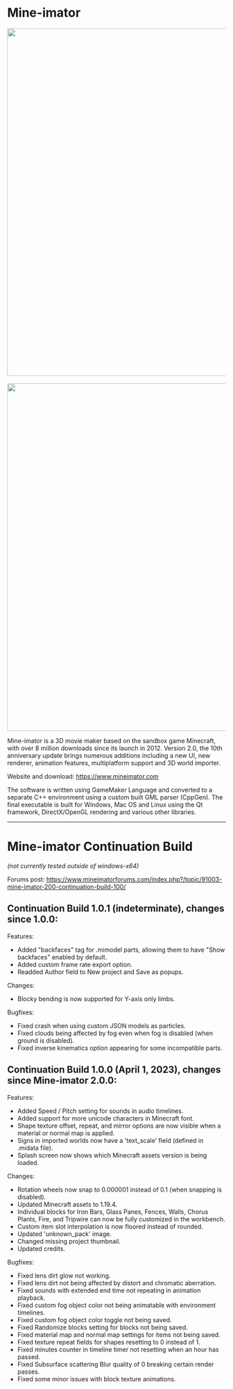 # Mine-imator

<p align="center">
  <img src="https://www.mineimatorforums.com/uploads/monthly_2021_08/image.png.4699187f1f02be8222a5bf5100c1738f.png" width=800/>
  <br/>
  <br/>
  <img src="https://www.mineimatorforums.com/uploads/monthly_2023_03/336815532_programview.png.9212aa1f6d1bed63411408aa5e905ce0.png" width=800/>
</p>

Mine-imator is a 3D movie maker based on the sandbox game Minecraft, with over 8 million downloads since its launch in 2012. Version 2.0, the 10th anniversary update brings numerous additions including a new UI, new renderer, animation features, multiplatform support and 3D world importer.

Website and download: https://www.mineimator.com

The software is written using GameMaker Language and converted to a separate C++ environment using a custom built GML parser (CppGen). The final executable is built for Windows, Mac OS and Linux using the Qt framework, DirectX/OpenGL rendering and various other libraries.

<hr/>

# Mine-imator Continuation Build
<i>(not currently tested outside of windows-x64)</i>

Forums post: https://www.mineimatorforums.com/index.php?/topic/91003-mine-imator-200-continuation-build-100/

<h2>Continuation Build 1.0.1 (indeterminate), changes since 1.0.0:</h2>
Features:
<ul>
  <li>Added "backfaces" tag for .mimodel parts, allowing them to have "Show backfaces" enabled by default.</li>
  <li>Added custom frame rate export option.</li>
  <li>Readded Author field to New project and Save as popups.</li>
</ul>
Changes:
<ul>
  <li>Blocky bending is now supported for Y-axis only limbs.</li>
</ul>
Bugfixes:
<ul>
  <li>Fixed crash when using custom JSON models as particles.</li>
  <li>Fixed clouds being affected by fog even when fog is disabled (when ground is disabled).</li>
  <li>Fixed inverse kinematics option appearing for some incompatible parts.</li>
</ul>

<h2>Continuation Build 1.0.0 (April 1, 2023), changes since Mine-imator 2.0.0:</h2>
Features:
<ul>
  <li>Added Speed / Pitch setting for sounds in audio timelines.</li>
  <li>Added support for more unicode characters in Minecraft font.</li>
  <li>Shape texture offset, repeat, and mirror options are now visible when a material or normal map is applied.</li>
  <li>Signs in imported worlds now have a 'text_scale' field (defined in .midata file).</li>
  <li>Splash screen now shows which Minecraft assets version is being loaded.</li>
</ul>
Changes:
<ul>
  <li>Rotation wheels now snap to 0.000001 instead of 0.1 (when snapping is disabled).</li>
  <li>Updated Minecraft assets to 1.19.4.</li>
  <li>Individual blocks for Iron Bars, Glass Panes, Fences, Walls, Chorus Plants, Fire, and Tripwire can now be fully customized in the workbench.</li>
  <li>Custom item slot interpolation is now floored instead of rounded.</li>
  <li>Updated 'unknown_pack' image.</li>
  <li>Changed missing project thumbnail.</li>
  <li>Updated credits.</li>
</ul>
Bugfixes:
<ul>
  <li>Fixed lens dirt glow not working.</li>
  <li>Fixed lens dirt not being affected by distort and chromatic aberration.</li>
  <li>Fixed sounds with extended end time not repeating in animation playback.</li>
  <li>Fixed custom fog object color not being animatable with environment timelines.</li>
  <li>Fixed custom fog object color toggle not being saved.</li>
  <li>Fixed Randomize blocks setting for blocks not being saved.</li>
  <li>Fixed material map and normal map settings for items not being saved.</li>
  <li>Fixed texture repeat fields for shapes resetting to 0 instead of 1.</li>
  <li>Fixed minutes counter in timeline timer not resetting when an hour has passed.</li>
  <li>Fixed Subsurface scattering Blur quality of 0 breaking certain render passes.</li>
  <li>Fixed some minor issues with block texture animations.</li>
</ul>
